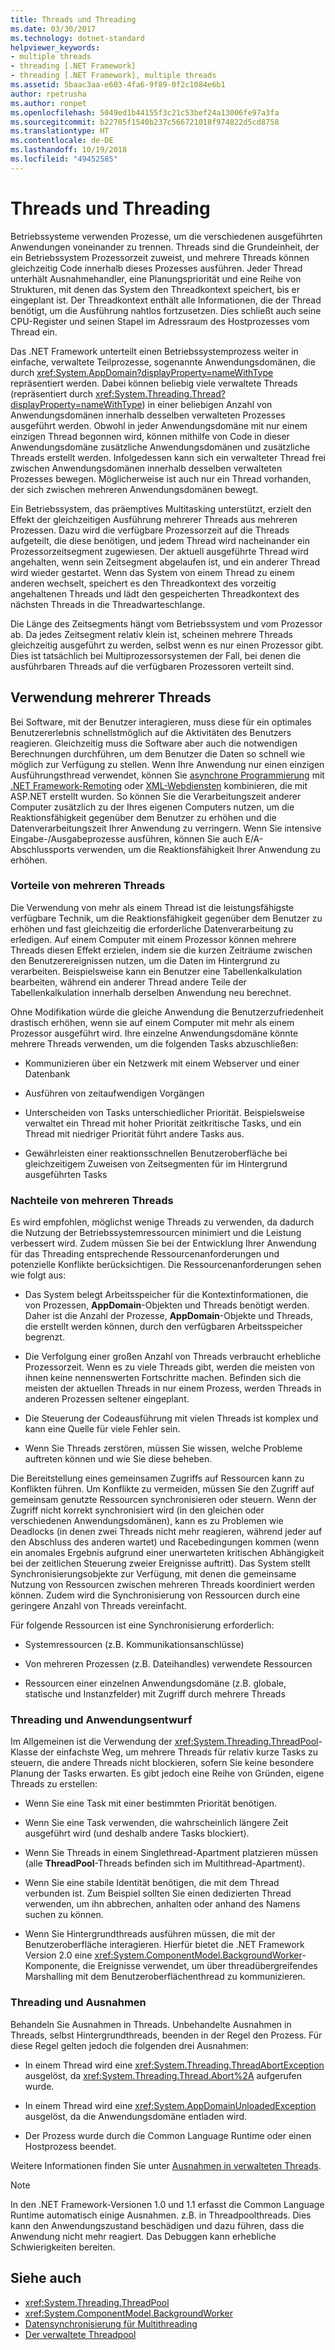 ```yaml
---
title: Threads und Threading
ms.date: 03/30/2017
ms.technology: dotnet-standard
helpviewer_keywords:
- multiple threads
- threading [.NET Framework]
- threading [.NET Framework], multiple threads
ms.assetid: 5baac3aa-e603-4fa6-9f89-0f2c1084e6b1
author: rpetrusha
ms.author: ronpet
ms.openlocfilehash: 5049ed1b44155f3c21c53bef24a13006fe97a3fa
ms.sourcegitcommit: b22705f1540b237c566721018f974822d5cd8758
ms.translationtype: HT
ms.contentlocale: de-DE
ms.lasthandoff: 10/19/2018
ms.locfileid: "49452585"
---
```

# <a name="threads-and-threading"></a>Threads und Threading
Betriebssysteme verwenden Prozesse, um die verschiedenen ausgeführten Anwendungen voneinander zu trennen. Threads sind die Grundeinheit, der ein Betriebssystem Prozessorzeit zuweist, und mehrere Threads können gleichzeitig Code innerhalb dieses Prozesses ausführen. Jeder Thread unterhält Ausnahmehandler, eine Planungspriorität und eine Reihe von Strukturen, mit denen das System den Threadkontext speichert, bis er eingeplant ist. Der Threadkontext enthält alle Informationen, die der Thread benötigt, um die Ausführung nahtlos fortzusetzen. Dies schließt auch seine CPU-Register und seinen Stapel im Adressraum des Hostprozesses vom Thread ein.  
  
 Das .NET Framework unterteilt einen Betriebssystemprozess weiter in einfache, verwaltete Teilprozesse, sogenannte Anwendungsdomänen, die durch <xref:System.AppDomain?displayProperty=nameWithType> repräsentiert werden. Dabei können beliebig viele verwaltete Threads (repräsentiert durch <xref:System.Threading.Thread?displayProperty=nameWithType>) in einer beliebigen Anzahl von Anwendungsdomänen innerhalb desselben verwalteten Prozesses ausgeführt werden. Obwohl in jeder Anwendungsdomäne mit nur einem einzigen Thread begonnen wird, können mithilfe von Code in dieser Anwendungsdomäne zusätzliche Anwendungsdomänen und zusätzliche Threads erstellt werden. Infolgedessen kann sich ein verwalteter Thread frei zwischen Anwendungsdomänen innerhalb desselben verwalteten Prozesses bewegen. Möglicherweise ist auch nur ein Thread vorhanden, der sich zwischen mehreren Anwendungsdomänen bewegt.  
  
 Ein Betriebssystem, das präemptives Multitasking unterstützt, erzielt den Effekt der gleichzeitigen Ausführung mehrerer Threads aus mehreren Prozessen. Dazu wird die verfügbare Prozessorzeit auf die Threads aufgeteilt, die diese benötigen, und jedem Thread wird nacheinander ein Prozessorzeitsegment zugewiesen. Der aktuell ausgeführte Thread wird angehalten, wenn sein Zeitsegment abgelaufen ist, und ein anderer Thread wird wieder gestartet. Wenn das System von einem Thread zu einem anderen wechselt, speichert es den Threadkontext des vorzeitig angehaltenen Threads und lädt den gespeicherten Threadkontext des nächsten Threads in die Threadwarteschlange.  
  
 Die Länge des Zeitsegments hängt vom Betriebssystem und vom Prozessor ab. Da jedes Zeitsegment relativ klein ist, scheinen mehrere Threads gleichzeitig ausgeführt zu werden, selbst wenn es nur einen Prozessor gibt. Dies ist tatsächlich bei Multiprozessorsystemen der Fall, bei denen die ausführbaren Threads auf die verfügbaren Prozessoren verteilt sind.  
  
## <a name="when-to-use-multiple-threads"></a>Verwendung mehrerer Threads  
 Bei Software, mit der Benutzer interagieren, muss diese für ein optimales Benutzererlebnis schnellstmöglich auf die Aktivitäten des Benutzers reagieren. Gleichzeitig muss die Software aber auch die notwendigen Berechnungen durchführen, um dem Benutzer die Daten so schnell wie möglich zur Verfügung zu stellen. Wenn Ihre Anwendung nur einen einzigen Ausführungsthread verwendet, können Sie [asynchrone Programmierung](../../../docs/standard/asynchronous-programming-patterns/calling-synchronous-methods-asynchronously.md) mit [.NET Framework-Remoting](https://docs.microsoft.com/previous-versions/dotnet/netframework-4.0/kwdt6w2k(v=vs.100)) oder [XML-Webdiensten](https://docs.microsoft.com/previous-versions/dotnet/netframework-4.0/7bkzywba(v=vs.100)) kombinieren, die mit ASP.NET erstellt wurden. So können Sie die Verarbeitungszeit anderer Computer zusätzlich zu der Ihres eigenen Computers nutzen, um die Reaktionsfähigkeit gegenüber dem Benutzer zu erhöhen und die Datenverarbeitungszeit Ihrer Anwendung zu verringern. Wenn Sie intensive Eingabe-/Ausgabeprozesse ausführen, können Sie auch E/A-Abschlussports verwenden, um die Reaktionsfähigkeit Ihrer Anwendung zu erhöhen.  
  
### <a name="advantages-of-multiple-threads"></a>Vorteile von mehreren Threads  
 Die Verwendung von mehr als einem Thread ist die leistungsfähigste verfügbare Technik, um die Reaktionsfähigkeit gegenüber dem Benutzer zu erhöhen und fast gleichzeitig die erforderliche Datenverarbeitung zu erledigen. Auf einem Computer mit einem Prozessor können mehrere Threads diesen Effekt erzielen, indem sie die kurzen Zeiträume zwischen den Benutzerereignissen nutzen, um die Daten im Hintergrund zu verarbeiten. Beispielsweise kann ein Benutzer eine Tabellenkalkulation bearbeiten, während ein anderer Thread andere Teile der Tabellenkalkulation innerhalb derselben Anwendung neu berechnet.  
  
 Ohne Modifikation würde die gleiche Anwendung die Benutzerzufriedenheit drastisch erhöhen, wenn sie auf einem Computer mit mehr als einem Prozessor ausgeführt wird. Ihre einzelne Anwendungsdomäne könnte mehrere Threads verwenden, um die folgenden Tasks abzuschließen:  
  
-   Kommunizieren über ein Netzwerk mit einem Webserver und einer Datenbank  
  
-   Ausführen von zeitaufwendigen Vorgängen  
  
-   Unterscheiden von Tasks unterschiedlicher Priorität. Beispielsweise verwaltet ein Thread mit hoher Priorität zeitkritische Tasks, und ein Thread mit niedriger Priorität führt andere Tasks aus.  
  
-   Gewährleisten einer reaktionsschnellen Benutzeroberfläche bei gleichzeitigem Zuweisen von Zeitsegmenten für im Hintergrund ausgeführten Tasks  
  
### <a name="disadvantages-of-multiple-threads"></a>Nachteile von mehreren Threads  
 Es wird empfohlen, möglichst wenige Threads zu verwenden, da dadurch die Nutzung der Betriebssystemressourcen minimiert und die Leistung verbessert wird. Zudem müssen Sie bei der Entwicklung Ihrer Anwendung für das Threading entsprechende Ressourcenanforderungen und potenzielle Konflikte berücksichtigen. Die Ressourcenanforderungen sehen wie folgt aus:  
  
-   Das System belegt Arbeitsspeicher für die Kontextinformationen, die von Prozessen, **AppDomain**-Objekten und Threads benötigt werden. Daher ist die Anzahl der Prozesse, **AppDomain**-Objekte und Threads, die erstellt werden können, durch den verfügbaren Arbeitsspeicher begrenzt.  
  
-   Die Verfolgung einer großen Anzahl von Threads verbraucht erhebliche Prozessorzeit. Wenn es zu viele Threads gibt, werden die meisten von ihnen keine nennenswerten Fortschritte machen. Befinden sich die meisten der aktuellen Threads in nur einem Prozess, werden Threads in anderen Prozessen seltener eingeplant.  
  
-   Die Steuerung der Codeausführung mit vielen Threads ist komplex und kann eine Quelle für viele Fehler sein.  
  
-   Wenn Sie Threads zerstören, müssen Sie wissen, welche Probleme auftreten können und wie Sie diese beheben.  
  
 Die Bereitstellung eines gemeinsamen Zugriffs auf Ressourcen kann zu Konflikten führen. Um Konflikte zu vermeiden, müssen Sie den Zugriff auf gemeinsam genutzte Ressourcen synchronisieren oder steuern. Wenn der Zugriff nicht korrekt synchronisiert wird (in den gleichen oder verschiedenen Anwendungsdomänen), kann es zu Problemen wie Deadlocks (in denen zwei Threads nicht mehr reagieren, während jeder auf den Abschluss des anderen wartet) und Racebedingungen kommen (wenn ein anomales Ergebnis aufgrund einer unerwarteten kritischen Abhängigkeit bei der zeitlichen Steuerung zweier Ereignisse auftritt). Das System stellt Synchronisierungsobjekte zur Verfügung, mit denen die gemeinsame Nutzung von Ressourcen zwischen mehreren Threads koordiniert werden können. Zudem wird die Synchronisierung von Ressourcen durch eine geringere Anzahl von Threads vereinfacht.  
  
 Für folgende Ressourcen ist eine Synchronisierung erforderlich:  
  
-   Systemressourcen (z.B. Kommunikationsanschlüsse)  
  
-   Von mehreren Prozessen (z.B. Dateihandles) verwendete Ressourcen  
  
-   Ressourcen einer einzelnen Anwendungsdomäne (z.B. globale, statische und Instanzfelder) mit Zugriff durch mehrere Threads  
  
### <a name="threading-and-application-design"></a>Threading und Anwendungsentwurf  
 Im Allgemeinen ist die Verwendung der <xref:System.Threading.ThreadPool>-Klasse der einfachste Weg, um mehrere Threads für relativ kurze Tasks zu steuern, die andere Threads nicht blockieren, sofern Sie keine besondere Planung der Tasks erwarten. Es gibt jedoch eine Reihe von Gründen, eigene Threads zu erstellen:  
  
-   Wenn Sie eine Task mit einer bestimmten Priorität benötigen.  
  
-   Wenn Sie eine Task verwenden, die wahrscheinlich längere Zeit ausgeführt wird (und deshalb andere Tasks blockiert).  
  
-   Wenn Sie Threads in einem Singlethread-Apartment platzieren müssen (alle **ThreadPool**-Threads befinden sich im Multithread-Apartment).  
  
-   Wenn Sie eine stabile Identität benötigen, die mit dem Thread verbunden ist. Zum Beispiel sollten Sie einen dedizierten Thread verwenden, um ihn abbrechen, anhalten oder anhand des Namens suchen zu können.  
  
-   Wenn Sie Hintergrundthreads ausführen müssen, die mit der Benutzeroberfläche interagieren. Hierfür bietet die .NET Framework Version 2.0 eine <xref:System.ComponentModel.BackgroundWorker>-Komponente, die Ereignisse verwendet, um über threadübergreifendes Marshalling mit dem Benutzeroberflächenthread zu kommunizieren.  
  
### <a name="threading-and-exceptions"></a>Threading und Ausnahmen  
 Behandeln Sie Ausnahmen in Threads. Unbehandelte Ausnahmen in Threads, selbst Hintergrundthreads, beenden in der Regel den Prozess. Für diese Regel gelten jedoch die folgenden drei Ausnahmen:  
  
-   In einem Thread wird eine <xref:System.Threading.ThreadAbortException> ausgelöst, da <xref:System.Threading.Thread.Abort%2A> aufgerufen wurde.  
  
-   In einem Thread wird eine <xref:System.AppDomainUnloadedException> ausgelöst, da die Anwendungsdomäne entladen wird.  
  
-   Der Prozess wurde durch die Common Language Runtime oder einen Hostprozess beendet.  
  
 Weitere Informationen finden Sie unter [Ausnahmen in verwalteten Threads](../../../docs/standard/threading/exceptions-in-managed-threads.md).  
  
> [!NOTE]
>  In den .NET Framework-Versionen 1.0 und 1.1 erfasst die Common Language Runtime automatisch einige Ausnahmen. z.B. in Threadpoolthreads. Dies kann den Anwendungszustand beschädigen und dazu führen, dass die Anwendung nicht mehr reagiert. Das Debuggen kann erhebliche Schwierigkeiten bereiten.  
  
## <a name="see-also"></a>Siehe auch

- <xref:System.Threading.ThreadPool>  
- <xref:System.ComponentModel.BackgroundWorker>  
- [Datensynchronisierung für Multithreading](../../../docs/standard/threading/synchronizing-data-for-multithreading.md)  
- [Der verwaltete Threadpool](../../../docs/standard/threading/the-managed-thread-pool.md)
